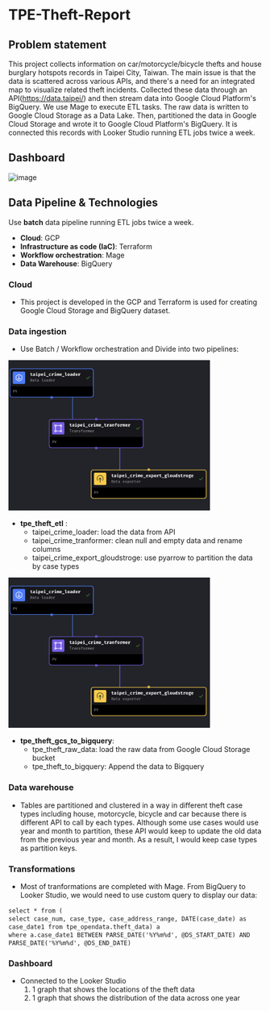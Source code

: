 # TPE-Theft-Report

## Problem statement

This project collects information on car/motorcycle/bicycle thefts and house burglary hotspots records in Taipei City, Taiwan. The main issue is that the data is scattered across various APIs, and there's a need for an integrated map to visualize related theft incidents. Collected these data through an API(https://data.taipei/) and then stream data into Google Cloud Platform's BigQuery. We use Mage to execute ETL tasks. The raw data is written to Google Cloud Storage as a Data Lake. Then, partitioned the data in Google Cloud Storage and wrote it to Google Cloud Platform's BigQuery. It is connected this records with Looker Studio running ETL jobs twice a week. 

## Dashboard
![image](https://github.com/jeffCheng/data-zoomcamp-project/blob/560eeb0eb8b5d1ecdd1b66a50b5aca3f2e4540e4/img/dashboard.png)

## Data Pipeline & Technologies
Use **batch** data pipeline running ETL jobs twice a week.
- **Cloud**: GCP
- **Infrastructure as code (IaC)**: Terraform
- **Workflow orchestration**: Mage
- **Data Warehouse**: BigQuery

### Cloud
- This project is developed in the GCP and Terraform is used for creating Google Cloud Storage and BigQuery dataset.

### Data ingestion 
- Use Batch / Workflow orchestration and Divide into two pipelines:

<img src="https://github.com/jeffCheng/TPE-Theft-Report/blob/ff89b21d85f4ded27f57248500d3aa52add2072f/img/tpe_theft_etl.png" width="400">

  - **tpe_theft_etl** :
    - taipei_crime_loader: load the data from API
    - taipei_crime_tranformer: clean null and empty data and rename columns
    - taipei_crime_export_gloudstroge: use pyarrow to partition the data by case types

<img src="https://github.com/jeffCheng/TPE-Theft-Report/blob/ff89b21d85f4ded27f57248500d3aa52add2072f/img/tpe_theft_etl.png" width="400">

  - **tpe_theft_gcs_to_bigquery**:
    - tpe_theft_raw_data: load the raw data from Google Cloud Storage bucket
    - tpe_theft_to_bigquery: Append the data to Bigquery

### Data warehouse
- Tables are partitioned and clustered in a way in different theft case types including house, motorcycle, bicycle and car because there is different API to call by each types. Although some use cases would use year and month to partition, these API would keep to update the old data from the previous year and month. As a result, I would keep case types as partition keys.
  
### Transformations
- Most of tranformations are completed with Mage. From BigQuery to Looker Studio, we would need to use custom query to display our data:
```
select * from (
select case_num, case_type, case_address_range, DATE(case_date) as case_date1 from tpe_opendata.theft_data) a
where a.case_date1 BETWEEN PARSE_DATE('%Y%m%d', @DS_START_DATE) AND  PARSE_DATE('%Y%m%d', @DS_END_DATE)
```
### Dashboard
- Connected to the Looker Studio
    1. 1 graph that shows the locations of the theft data
    2. 1 graph that shows the distribution of the data across one year

